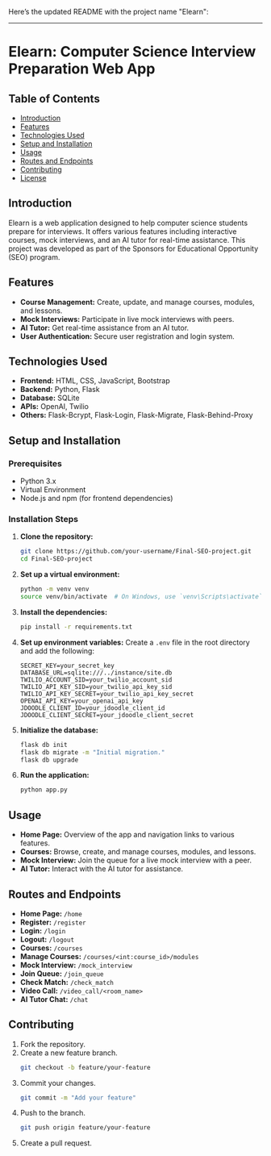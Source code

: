 Here’s the updated README with the project name "Elearn":

---

# Elearn: Computer Science Interview Preparation Web App

## Table of Contents
- [Introduction](#introduction)
- [Features](#features)
- [Technologies Used](#technologies-used)
- [Setup and Installation](#setup-and-installation)
- [Usage](#usage)
- [Routes and Endpoints](#routes-and-endpoints)
- [Contributing](#contributing)
- [License](#license)

## Introduction
Elearn is a web application designed to help computer science students prepare for interviews. It offers various features including interactive courses, mock interviews, and an AI tutor for real-time assistance. This project was developed as part of the Sponsors for Educational Opportunity (SEO) program.

## Features
- **Course Management:** Create, update, and manage courses, modules, and lessons.
- **Mock Interviews:** Participate in live mock interviews with peers.
- **AI Tutor:** Get real-time assistance from an AI tutor.
- **User Authentication:** Secure user registration and login system.

## Technologies Used
- **Frontend:** HTML, CSS, JavaScript, Bootstrap
- **Backend:** Python, Flask
- **Database:** SQLite
- **APIs:** OpenAI, Twilio
- **Others:** Flask-Bcrypt, Flask-Login, Flask-Migrate, Flask-Behind-Proxy

## Setup and Installation

### Prerequisites
- Python 3.x
- Virtual Environment
- Node.js and npm (for frontend dependencies)

### Installation Steps
1. **Clone the repository:**
    ```bash
    git clone https://github.com/your-username/Final-SEO-project.git
    cd Final-SEO-project
    ```

2. **Set up a virtual environment:**
    ```bash
    python -m venv venv
    source venv/bin/activate  # On Windows, use `venv\Scripts\activate`
    ```

3. **Install the dependencies:**
    ```bash
    pip install -r requirements.txt
    ```

4. **Set up environment variables:**
   Create a `.env` file in the root directory and add the following:
    ```
    SECRET_KEY=your_secret_key
    DATABASE_URL=sqlite:///../instance/site.db
    TWILIO_ACCOUNT_SID=your_twilio_account_sid
    TWILIO_API_KEY_SID=your_twilio_api_key_sid
    TWILIO_API_KEY_SECRET=your_twilio_api_key_secret
    OPENAI_API_KEY=your_openai_api_key
    JDOODLE_CLIENT_ID=your_jdoodle_client_id
    JDOODLE_CLIENT_SECRET=your_jdoodle_client_secret
    ```

5. **Initialize the database:**
    ```bash
    flask db init
    flask db migrate -m "Initial migration."
    flask db upgrade
    ```

6. **Run the application:**
    ```bash
    python app.py
    ```

## Usage
- **Home Page:** Overview of the app and navigation links to various features.
- **Courses:** Browse, create, and manage courses, modules, and lessons.
- **Mock Interview:** Join the queue for a live mock interview with a peer.
- **AI Tutor:** Interact with the AI tutor for assistance.

## Routes and Endpoints
- **Home Page:** `/home`
- **Register:** `/register`
- **Login:** `/login`
- **Logout:** `/logout`
- **Courses:** `/courses`
- **Manage Courses:** `/courses/<int:course_id>/modules`
- **Mock Interview:** `/mock_interview`
- **Join Queue:** `/join_queue`
- **Check Match:** `/check_match`
- **Video Call:** `/video_call/<room_name>`
- **AI Tutor Chat:** `/chat`

## Contributing
1. Fork the repository.
2. Create a new feature branch.
    ```bash
    git checkout -b feature/your-feature
    ```
3. Commit your changes.
    ```bash
    git commit -m "Add your feature"
    ```
4. Push to the branch.
    ```bash
    git push origin feature/your-feature
    ```
5. Create a pull request.


